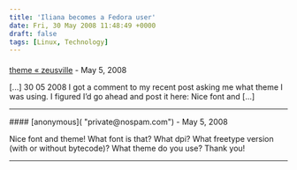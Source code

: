 ```yaml
---
title: 'Iliana becomes a Fedora user'
date: Fri, 30 May 2008 11:48:49 +0000
draft: false
tags: [Linux, Technology]
---
```



#### 
[theme &laquo; zeusville](http://zeusville.wordpress.com/2008/05/30/theme/ "") - <time datetime="2008-05-30 14:35:26">May 5, 2008</time>

\[...\] 30 05 2008 I got a comment to my recent post asking me what theme I was using. I figured I’d go ahead and post it here: Nice font and \[...\]
<hr />
#### 
[anonymous]( "private@nospam.com") - <time datetime="2008-05-30 13:25:29">May 5, 2008</time>

Nice font and theme! What font is that? What dpi? What freetype version (with or without bytecode)? What theme do you use? Thank you!
<hr />
